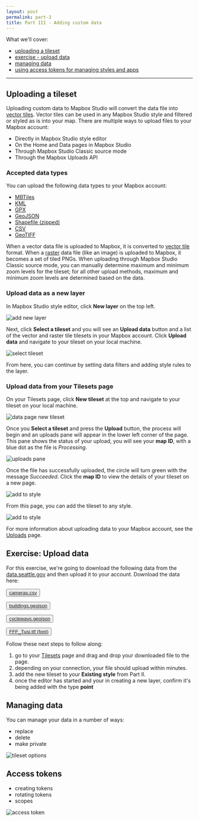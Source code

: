 ```yaml
---
layout: post
permalink: part-3
title: Part III - Adding custom data
---
```

What we'll cover:

- [uploading a tileset](#uploading-a-tileset)
- [exercise - upload data](#exercise-upload-data)
- [managing data](#managing-data)
- [using access tokens for managing styles and apps](#access-tokens)

<hr>

## Uploading a tileset
Uploading custom data to Mapbox Studio will convert the data file into [vector tiles]({{site.mbbaseurl}}/define-vector-tiles). Vector tiles can be used in any Mapbox Studio style and filtered or styled as is into your map. There are multiple ways to upload files to your Mapbox account:

- Directly in Mapbox Studio style editor
- On the Home and Data pages in Mapbox Studio
- Through Mapbox Studio Classic source mode
- Through the Mapbox Uploads API

### Accepted data types

You can upload the following data types to your Mapbox account:

- [MBTiles]({{site.mbbaseurl}}/define-mbtiles)
- [KML]({{site.mbbaseurl}}/define-kml)
- [GPX]({{site.basuerl}}/define-gpx)
- [GeoJSON]({{site.mbbaseurl}}/define-geojson)
- [Shapefile (zipped)]({{site.mbbaseurl}}/define-shapefile)
- [CSV]({{site.mbbaseurl}}/define-csv)
- [GeoTIFF]({{site.mbbaseurl}}/define-tiff)

When a vector data file is uploaded to Mapbox, it is converted to [vector tile]({{site.mbbaseurl}}/define-vector-tiles) format. When a [raster]({{site.mbbaseurl}}/define-raster) data file (like an image) is uploaded to Mapbox, it becomes a set of tiled PNGs. When uploading through Mapbox Studio Classic source mode, you can manually determine maximum and minimum zoom levels for the tileset; for all other upload methods, maximum and minimum zoom levels are determined based on the data.

### Upload data as a new layer

In Mapbox Studio style editor, click **New layer** on the top left.

![add new layer]({{site.baseurl}}/assets/studio/data-new-layer-btn.png)

Next, click **Select a tileset** and you will see an **Upload data** button and a list of the vector and raster tile tilesets in your Mapbox account. Click **Upload data** and navigate to your tileset on your local machine.

![select tileset]({{site.baseurl}}/assets/studio/data-select-data-options.jpg)

From here, you can continue by setting data filters and adding style rules to the layer.


### Upload data from your Tilesets page

On your Tilesets page, click **New tileset** at the top and navigate to your tileset on your local machine.

![data page new tileset]({{site.baseurl}}/assets/studio/tilesets-page-new.png)

Once you **Select a tileset** and press the **Upload** button, the process will begin and an uploads pane will appear in the lower left corner of the page. This pane shows the status of your upload, you will see your **map ID**, with a blue dot as the file is *Processing*.

![uploads pane]({{site.baseurl}}/assets/studio/data-processing-data.png)

Once the file has successfully uploaded, the circle will turn green with the message *Succeeded*. Click the **map ID** to view the details of your tileset on a new page.

![add to style]({{site.baseurl}}/assets/studio/data-upload-success.png)

From this page, you can add the tileset to any style.

![add to style]({{site.baseurl}}/assets/studio/data-add-to-style.png)

For more information about uploading data to your Mapbox account, see the [Uploads]({{site.mbbaseurl}}/uploads) page.

## Exercise: Upload data

For this exercise, we're going to download the following data from the [data.seattle.gov](https://data.seattle.gov/) and then upload it to your account. Download the data here:

<button class='button'><a href="{{site.baseurl}}/data/Seattle_Traffic_Cameras.csv">
cameras.csv</a></button>

<button class='button'><a href="{{site.baseurl}}/data/uw-buildings.geojson">buildings.geojson</a></button>

<button class='button'><a href="{{site.baseurl}}/data/uw-cycleway.geojson">cycleways.geojson</a></button>

<button class='button'><a href="{{site.baseurl}}/data/FFF_Tusj.ttf">FFF_Tusj.ttf (font)</a></button>

Follow these next steps to follow along:

1. go to your [Tilesets](https://www.mapbox.com/studio/tilesets/) page and drag and drop your downloaded file to the page. 
1. depending on your connection, your file should upload within minutes.
1. add the new tileset to your **Existing style** from Part II.
1. once the editor has started and your in creating a new layer, confirm it's being added with the type **point**

## Managing data
You can manage your data in a number of ways:

- replace
- delete
- make private

![tileset options]({{site.baseurl}}/assets/studio/tileset-options.png)

## Access tokens

- creating tokens
- rotating tokens
- scopes

![access token]({{site.baseurl}}/assets/studio/account-settings-8.png)
